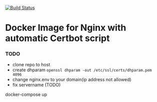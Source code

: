 [![Build Status](https://travis-ci.org/KungAlex/ngix-certbot.svg?branch=master)](https://travis-ci.org/KungAlex/ngix-certbot)
# Docker Image for Nginx with automatic Certbot script

### TODO
- clone repo to host
- create dhparam `openssl dhparam -out /etc/ssl/certs/dhparam.pem 4096`
- change nginx.env to your domain(ip address not allowed)
- fix servername (TODO)

docker-compose up




